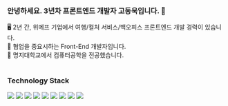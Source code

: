 ### 안녕하세요. 3년차 프론트엔드 개발자 고동욱입니다. 👋

🖥  2년 간, 위메프 기업에서 여행/컬처 서비스/백오피스 프론트엔드 개발 경력이 있습니다. <br />
🌱  협업을 중요시하는 Front-End 개발자입니다. <br />
🔭  명지대학교에서 컴퓨터공학을 전공했습니다. <br /><br />

### Technology Stack <br />
<div>
<img src="https://shields.io/badge/Javascript-F7DF1E?logo=JavaScript&logoColor=black" />
<img src="https://img.shields.io/badge/Vue.js-35495E?logo=vuedotjs&logoColor=4FC08D" />
<img src="https://shields.io/badge/React-3498DB?logo=react&logoColor=white" />
<img src="https://shields.io/badge/Redux-593D88?logo=redux&logoColor=white" />
<img src="https://img.shields.io/badge/Next.js-000000?style=flat-square&logo=Next.js&logoColor=white" />
<img src="https://shields.io/badge/TypeScript-3178C6?logo=TypeScript&logoColor=FFF" />
<img src="https://img.shields.io/badge/Storybook-FF4785?style=flat-square&logo=Storybook&logoColor=white" />
<img src="https://img.shields.io/badge/React Native-61DAFB?style=flat-square&logo=React&logoColor=black" />
<img src="https://shields.io/badge/Java-ED8B00?logo=java&logoColor=white" />

</div>

<!--
### Now I'm Learning <br />
<div>
<img src="https://img.shields.io/badge/Spring-6DB33F?logo=spring&logoColor=white" />
<img src="https://img.shields.io/badge/Kotlin-7F52FF?logo=Kotlin&logoColor=white" />
-->
